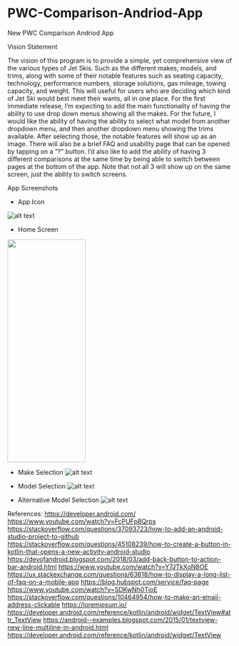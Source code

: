 # PWC-Comparison-Andriod-App
New PWC Comparison Andriod App

Vision Statement

The vision of this program is to provide a simple, yet comprehensive view of the various types of Jet Skis. Such as the different makes, models, and trims, along with some of their notable features such as seating capacity, technology, performance numbers, storage solutions, gas mileage, towing capacity, and weight. This will useful for users who are deciding which kind of Jet Ski would best meet their wants, all in one place. For the first immediate release, I’m expecting to add the main functionality of having the ability to use drop down menus showing all the makes. 
For the future, I would like the ability of having the ability to select what model from another dropdown menu, and then another dropdown menu showing the trims available. After selecting those, the notable features will show up as an image. There will also be a brief FAQ and usability page that can be opened by tapping on a “?” button. I’d also like to add the ability of having 3 different comparisons at the same time by being able to switch between pages at the bottom of the app. Note that not all 3 will show up on the same screen, just the ability to switch screens.

App Screenshots

- App Icon

![alt text](https://github.com/ChristianMRodas/PWC-Comparison-Andriod-App/blob/master/App%20Icon.png?raw=true)


- Home Screen

<img src="https://github.com/ChristianMRodas/PWC-Comparison-Andriod-App/blob/master/make%20confirm.png?raw=true" 
     width="175" 
     height="500" />


- Make Selection
![alt text](https://github.com/ChristianMRodas/PWC-Comparison-Andriod-App/blob/master/model%202.png?raw=true)


- Model Selection
![alt text](https://github.com/ChristianMRodas/PWC-Comparison-Andriod-App/blob/master/model.png?raw=true)


- Alternative Model Selection
![alt text](https://github.com/ChristianMRodas/PWC-Comparison-Andriod-App/blob/master/model%20alt.png?raw=true)

References:
https://developer.android.com/
https://www.youtube.com/watch?v=FcPUFp8Qrps
https://stackoverflow.com/questions/37093723/how-to-add-an-android-studio-project-to-github
https://stackoverflow.com/questions/45108239/how-to-create-a-button-in-kotlin-that-opens-a-new-activity-android-studio
https://devofandroid.blogspot.com/2018/03/add-back-button-to-action-bar-android.html
https://www.youtube.com/watch?v=Y7JTkXoN8OE
https://ux.stackexchange.com/questions/63618/how-to-display-a-long-list-of-faq-on-a-mobile-app
https://blog.hubspot.com/service/faq-page
https://www.youtube.com/watch?v=SDKwNh0TioE
https://stackoverflow.com/questions/10464954/how-to-make-an-email-address-clickable
https://loremipsum.io/
https://developer.android.com/reference/kotlin/android/widget/TextView#attr_TextView
https://android--examples.blogspot.com/2015/01/textview-new-line-multiline-in-android.html
https://developer.android.com/reference/kotlin/android/widget/TextView
